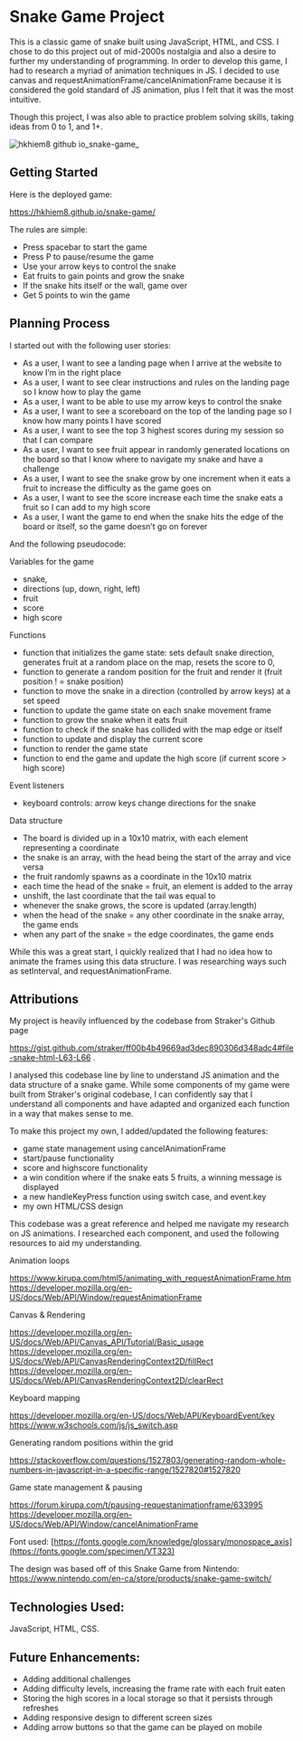 # Snake Game Project

This is a classic game of snake built using JavaScript, HTML, and CSS. I chose to do this project out of mid-2000s nostalgia and also a desire to further my understanding of programming. In order to develop this game, I had to research a myriad of animation techniques in JS. I decided to use canvas and requestAnimationFrame/cancelAnimationFrame because it is considered the gold standard of JS animation, plus I felt that it was the most intuitive.

Though this project, I was also able to practice problem solving skills, taking ideas from 0 to 1, and 1+.

![hkhiem8 github io_snake-game_](https://github.com/hkhiem8/snake-game/assets/88019192/f251cbe6-271e-4c68-bfbe-b87e30d4d808)

## Getting Started

Here is the deployed game:

https://hkhiem8.github.io/snake-game/

The rules are simple:
- Press spacebar to start the game
- Press P to pause/resume the game
- Use your arrow keys to control the snake
- Eat fruits to gain points and grow the snake
- If the snake hits itself or the wall, game over
- Get 5 points to win the game

## Planning Process

I started out with the following user stories:

- As a user, I want to see a landing page when I arrive at the website to know I’m in the right place
- As a user, I want to see clear instructions and rules on the landing page so I know how to play the game
- As a user, I want to be able to use my arrow keys to control the snake
- As a user, I want to see a scoreboard on the top of the landing page so I know how many points I have scored
- As a user, I want to see the top 3 highest scores during my session so that I can compare
- As a user, I want to see fruit appear in randomly generated locations on the board so that I know where to navigate my snake and have a challenge
- As a user, I want to see the snake grow by one increment when it eats a fruit to increase the difficulty as the game goes on
- As a user, I want to see the score increase each time the snake eats a fruit so I can add to my high score
- As a user, I want the game to end when the snake hits the edge of the board or itself, so the game doesn’t go on forever

And the following pseudocode:

Variables for the game

- snake,
- directions (up, down, right, left)
- fruit
- score
- high score

Functions

- function that initializes the game state: sets default snake direction, generates fruit at a random place on the map, resets the score to 0,
- function to generate a random position for the fruit and render it (fruit position ! = snake position)
- function to move the snake in a direction (controlled by arrow keys) at a set speed
- function to update the game state on each snake movement frame
- function to grow the snake when it eats fruit
- function to check if the snake has collided with the map edge or itself
- function to update and display the current score
- function to render the game state
- function to end the game and update the high score (if current score > high score)

Event listeners

- keyboard controls: arrow keys change directions for the snake

Data structure

- The board is divided up in a 10x10 matrix, with each element representing a coordinate
- the snake is an array, with the head being the start of the array and vice versa
- the fruit randomly spawns as a coordinate in the 10x10 matrix
- each time the head of the snake = fruit, an element is added to the array
- unshift, the last coordinate that the tail was equal to
- whenever the snake grows, the score is updated (array.length)
- when the head of the snake = any other coordinate in the snake array, the game ends
- when any part of the snake = the edge coordinates, the game ends

While this was a great start, I quickly realized that I had no idea how to animate the frames using this data structure. I was researching ways such as setInterval, and requestAnimationFrame.

## Attributions

My project is heavily influenced by the codebase from Straker's Github page 

https://gist.github.com/straker/ff00b4b49669ad3dec890306d348adc4#file-snake-html-L63-L66 . 

I analysed this codebase line by line to understand JS animation and the data structure of a snake game. While some components of my game were built from Straker's original codebase, I can confidently say that I understand all components and have adapted and organized each function in a way that makes sense to me.

To make this project my own, I added/updated the following features:
- game state management using cancelAnimationFrame
- start/pause functionality
- score and highscore functionality
- a win condition where if the snake eats 5 fruits, a winning message is displayed
- a new handleKeyPress function using switch case, and event.key
- my own HTML/CSS design

This codebase was a great reference and helped me navigate my research on JS animations. I researched each component, and used the following resources to aid my understanding.

Animation loops

https://www.kirupa.com/html5/animating_with_requestAnimationFrame.htm
https://developer.mozilla.org/en-US/docs/Web/API/Window/requestAnimationFrame

Canvas & Rendering

https://developer.mozilla.org/en-US/docs/Web/API/Canvas_API/Tutorial/Basic_usage
https://developer.mozilla.org/en-US/docs/Web/API/CanvasRenderingContext2D/fillRect
https://developer.mozilla.org/en-US/docs/Web/API/CanvasRenderingContext2D/clearRect

Keyboard mapping

https://developer.mozilla.org/en-US/docs/Web/API/KeyboardEvent/key
https://www.w3schools.com/js/js_switch.asp

Generating random positions within the grid

https://stackoverflow.com/questions/1527803/generating-random-whole-numbers-in-javascript-in-a-specific-range/1527820#1527820

Game state management & pausing

https://forum.kirupa.com/t/pausing-requestanimationframe/633995
https://developer.mozilla.org/en-US/docs/Web/API/Window/cancelAnimationFrame

Font used: [https://fonts.google.com/knowledge/glossary/monospace_axis](https://fonts.google.com/specimen/VT323)

The design was based off of this Snake Game from Nintendo: https://www.nintendo.com/en-ca/store/products/snake-game-switch/

## Technologies Used:
JavaScript, HTML, CSS.

## Future Enhancements:
- Adding additional challenges
- Adding difficulty levels, increasing the frame rate with each fruit eaten
- Storing the high scores in a local storage so that it persists through refreshes
- Adding responsive design to different screen sizes
- Adding arrow buttons so that the game can be played on mobile
